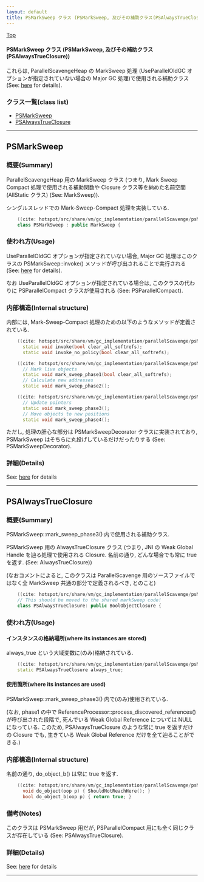 ```yaml
---
layout: default
title: PSMarkSweep クラス (PSMarkSweep, 及びその補助クラス(PSAlwaysTrueClosure))
---
```

[Top](../index.html)

#### PSMarkSweep クラス (PSMarkSweep, 及びその補助クラス(PSAlwaysTrueClosure))

これらは, ParallelScavengeHeap の MarkSweep 処理
(UseParallelOldGC オプションが指定されていない場合の Major GC 処理)で使用される補助クラス(See: [here](no2114YqK.html) for details).


### クラス一覧(class list)

  * [PSMarkSweep](#nosT5v8RMl)
  * [PSAlwaysTrueClosure](#noAOrXWWy7)


---
## <a name="nosT5v8RMl" id="nosT5v8RMl">PSMarkSweep</a>

### 概要(Summary)
ParallelScavengeHeap 用の MarkSweep クラス
(つまり, Mark Sweep Compact 処理で使用される補助関数や Closure クラス等を納めた名前空間(AllStatic クラス)
 (See: MarkSweep)).

シングルスレッドでの Mark-Sweep-Compact 処理を実装している.


```cpp
    ((cite: hotspot/src/share/vm/gc_implementation/parallelScavenge/psMarkSweep.hpp))
    class PSMarkSweep : public MarkSweep {
```

### 使われ方(Usage)
UseParallelOldGC オプションが指定されていない場合,
Major GC 処理はこのクラスの PSMarkSweep::invoke() メソッドが呼び出されることで実行される (See: [here](no2114YqK.html) for details).

なお UseParallelOldGC オプションが指定されている場合は,
このクラスの代わりに PSParallelCompact クラスが使用される
(See: PSParallelCompact).

### 内部構造(Internal structure)
内部には, Mark-Sweep-Compact 処理のための以下のようなメソッドが定義されている.

```cpp
    ((cite: hotspot/src/share/vm/gc_implementation/parallelScavenge/psMarkSweep.hpp))
      static void invoke(bool clear_all_softrefs);
      static void invoke_no_policy(bool clear_all_softrefs);
```

```cpp
    ((cite: hotspot/src/share/vm/gc_implementation/parallelScavenge/psMarkSweep.hpp))
      // Mark live objects
      static void mark_sweep_phase1(bool clear_all_softrefs);
      // Calculate new addresses
      static void mark_sweep_phase2();
```

```cpp
    ((cite: hotspot/src/share/vm/gc_implementation/parallelScavenge/psMarkSweep.hpp))
      // Update pointers
      static void mark_sweep_phase3();
      // Move objects to new positions
      static void mark_sweep_phase4();
```

ただし, 処理の肝心な部分は PSMarkSweepDecorator クラスに実装されており,
PSMarkSweep はそちらに丸投げしているだけだったりする (See: PSMarkSweepDecorator).




### 詳細(Details)
See: [here](../doxygen/classPSMarkSweep.html) for details

---
## <a name="noAOrXWWy7" id="noAOrXWWy7">PSAlwaysTrueClosure</a>

### 概要(Summary)
PSMarkSweep::mark_sweep_phase3() 内で使用される補助クラス.

PSMarkSweep 用の AlwaysTrueClosure クラス
(つまり, JNI の Weak Global Handle を辿る処理で使用される Closure.
 名前の通り, どんな場合でも常に true を返す. (See: AlwaysTrueClosure))

(なおコメントによると, 
このクラスは ParallelScavenge 用のソースファイルではなく全 MarkSweep 共通の部分で定義されるべき, とのこと)


```cpp
    ((cite: hotspot/src/share/vm/gc_implementation/parallelScavenge/psMarkSweep.cpp))
    // This should be moved to the shared markSweep code!
    class PSAlwaysTrueClosure: public BoolObjectClosure {
```

### 使われ方(Usage)
#### インスタンスの格納場所(where its instances are stored)
always_true という大域変数に(のみ)格納されている.

```cpp
    ((cite: hotspot/src/share/vm/gc_implementation/parallelScavenge/psMarkSweep.cpp))
    static PSAlwaysTrueClosure always_true;
```

#### 使用箇所(where its instances are used)
PSMarkSweep::mark_sweep_phase3() 内で(のみ)使用されている.

(なお, phase1 の中で ReferenceProcessor::process_discovered_references() が呼び出された段階で,
 死んでいる Weak Global Reference については NULL になっている.
 このため, PSAlwaysTrueClosure のような常に true を返すだけの Closure でも,
 生きている Weak Global Reference だけを全て辿ることができる.)

### 内部構造(Internal structure)
名前の通り, do_object_b() は常に true を返す.

```cpp
    ((cite: hotspot/src/share/vm/gc_implementation/parallelScavenge/psMarkSweep.cpp))
      void do_object(oop p) { ShouldNotReachHere(); }
      bool do_object_b(oop p) { return true; }
```

### 備考(Notes)
このクラスは PSMarkSweep 用だが, PSParallelCompact 用にも全く同じクラスが存在している
(See: PSAlwaysTrueClosure).




### 詳細(Details)
See: [here](../doxygen/classPSAlwaysTrueClosure.html) for details

---
